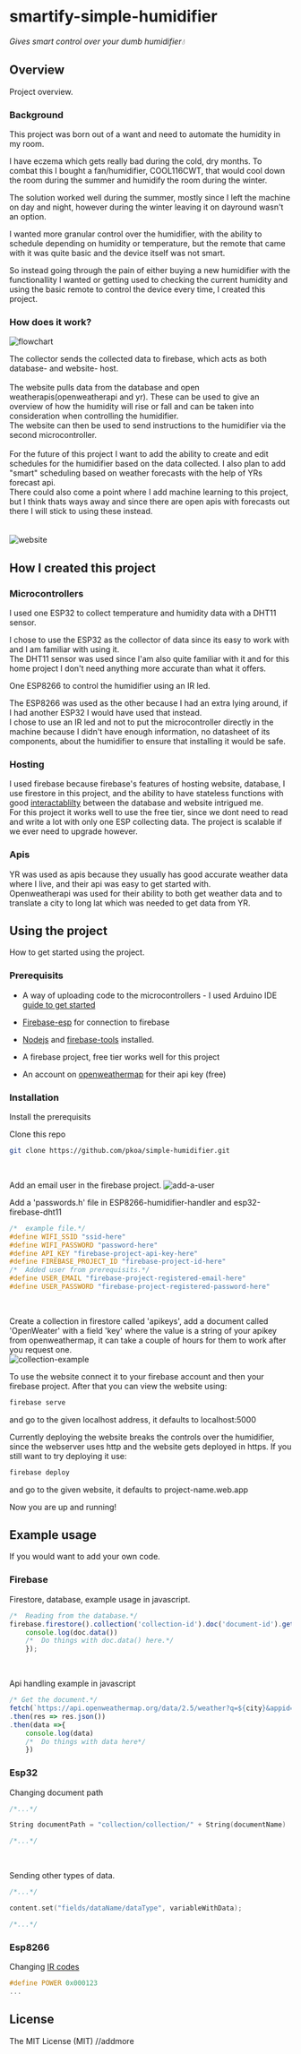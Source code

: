 # smartify-simple-humidifier
*Gives smart control over your dumb humidifier💧*

## Overview
Project overview.
### Background
This project was born out of a want and need to automate the humidity in my room.</br>

I have eczema which gets really bad during the cold, dry months. To combat this I bought a fan/humidifier, COOL116CWT, that would cool down the room during the summer and humidify the room during the winter.</br>

The solution worked well during the summer, mostly since I left the machine on day and night, however during the winter leaving it on dayround wasn't an option. </br>

I wanted more granular control over the humidifier, with the ability to schedule depending on humidity or temperature, but the remote that came with it was quite basic and the device itself was not smart.</br>

So instead going through the pain of either buying a new humidifier with the functionallity I wanted or getting used to checking the current humidity and using the basic remote to control the device every time, I created this project.
### How does it work?
![flowchart](images/simple-humidifier-flow.png)</br>

The collector sends the collected data to firebase, which acts as both database- and website- host.</br></br>
The website pulls data from the database and open weatherapis(openweatherapi and yr). These can be used to give an overview of how the humidity will rise or fall and can be taken into consideration when controlling the humidifier.</br>
The website can then be used to send instructions to the humidifier via the second microcontroller.</br></br>
For the future of this project I want to add the ability to create and edit schedules for the humidifier based on the data collected. I also plan to add "smart" scheduling based on weather forecasts with the help of YRs forecast api. </br>
There could also come a point where I add machine learning to this project, but I think thats ways away and since there are open apis with forecasts out there I will stick to using these instead.</br></br>
</br>![website](images/website.png)</br>

## How I created this project
### Microcontrollers
I used one ESP32 to collect temperature and humidity data with a DHT11 sensor.

I chose to use the ESP32 as the collector of data since its easy to work with and I am familiar with using it. </br>
The DHT11 sensor was used since I'am also quite familiar with it and for this home project I don't need anything more accurate than what it offers.</br>

One ESP8266 to control the humidifier using an IR led.

The ESP8266 was used as the other because I had an extra lying around, if I had another ESP32 I would have used that instead.</br>
I chose to use an IR led and not to put the microcontroller directly in the machine because I didn't have enough information, no datasheet of its components, about the humidifier to ensure that installing it would be safe.</br>
### Hosting
I used firebase because firebase's features of hosting website, database, I use firestore in this project, and the ability to have stateless functions with good [interactablilty](#firebase) between the database and website intrigued me.</br> 
For this project it works well to use the free tier, since we dont need to read and write a lot with only one ESP collecting data. The project is scalable if we ever need to upgrade however.
### Apis
YR was used as apis because they usually has good accurate weather data where I live, and their api was easy to get started with.</br>
Openweatherapi was used for their ability to both get weather data and to translate a city to long lat which was needed to get data from YR.
## Using the project
How to get started using the project.
### Prerequisits
* A way of uploading code to the microcontrollers - I used Arduino IDE [guide to get started](https://dronebotworkshop.com/esp32-intro/)</br>

* [Firebase-esp](https://github.com/mobizt/Firebase-ESP-Client#installation) for connection to firebase</br>

* [Nodejs](https://nodejs.org/en/download/) and [firebase-tools](https://www.npmjs.com/package/firebase-tools?activeTab=readme) installed.</br>

* A firebase project, free tier works well for this project</br>

* An account on [openweathermap](https://openweathermap.org/api) for their api key (free)</br>



### Installation
Install the prerequisits</br>

Clone this repo
```bash
git clone https://github.com/pkoa/simple-humidifier.git
```
</br>

Add an email user in the firebase project.
![add-a-user](images/add-a-user.png)</br>

Add a 'passwords.h' file in ESP8266-humidifier-handler and esp32-firebase-dht11
```C
/*	example file.*/
#define WIFI_SSID "ssid-here"
#define WIFI_PASSWORD "password-here"
#define API_KEY "firebase-project-api-key-here"
#define FIREBASE_PROJECT_ID "firebase-project-id-here"
/*	Added user from prerequisits.*/
#define USER_EMAIL "firebase-project-registered-email-here"
#define USER_PASSWORD "firebase-project-registered-password-here"
```
</br>

Create a collection in firestore called 'apikeys', add a document called 'OpenWeater' with a field 'key' where the value is a string of your apikey from openweathermap, it can take a couple of hours for them to work after you request one.</br>
![collection-example](images/openweatherapi.png)

To use the website connect it to your firebase account and then your firebase project. After that you can view the website using:
```bash
firebase serve
```
and go to the given localhost address, it defaults to localhost:5000</br>

Currently deploying the website breaks the controls over the humidifier, since the webserver uses http and the website gets deployed in https. If you still want to try deploying it use:
```bash
firebase deploy
```
and go to the given website, it defaults to project-name.web.app</br>

Now you are up and running!
## Example usage
If you would want to add your own code.
### Firebase
Firestore, database, example usage in javascript.
```Javascript
/*	Reading from the database.*/
firebase.firestore().collection('collection-id').doc('document-id').get(doc =>	{
	console.log(doc.data())
	/*	Do things with doc.data() here.*/
	});
```
</br>

Api handling example in javascript
```Javascript
/* Get the document.*/
fetch(`https://api.openweathermap.org/data/2.5/weather?q=${city}&appid=${apikey}&units=metric`)
.then(res => res.json())
.then(data =>{
	console.log(data)
	/*	Do things with data here*/
	})
```

### Esp32
Changing document path
```C
/*...*/

String documentPath = "collection/collection/" + String(documentName)

/*...*/
```
</br>

Sending other types of data.
```C
/*...*/

content.set("fields/dataName/dataType", variableWithData);

/*...*/
```

### Esp8266
Changing [IR codes](#Getting-IR-codes)
```C
#define POWER 0x000123
...
```

## License
The MIT License (MIT) //addmore
